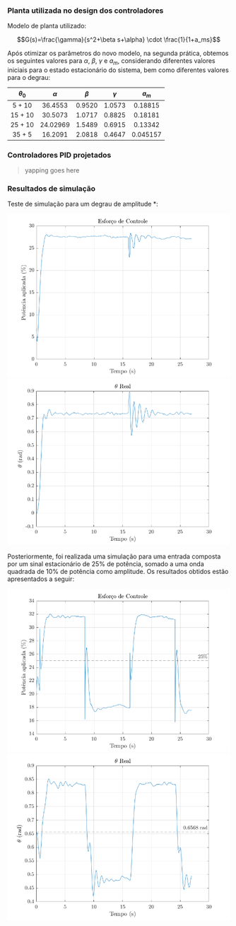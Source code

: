 ### Planta utilizada no design dos controladores

Modelo de planta utilizado:

$$G(s)=\frac{\gamma}{s^2+\beta s+\alpha} \cdot \frac{1}{1+a_ms}$$

Após otimizar os parâmetros do novo modelo, na segunda prática, obtemos os seguintes valores para $\alpha$, $\beta$, $\gamma$ e $a_m$, considerando diferentes valores iniciais para o estado estacionário do sistema, bem como diferentes valores para o degrau:

| $\theta_0$  | $\alpha$ | $\beta$ | $\gamma$ | $a_m$ |
|:-------:|:--------:|:--------:|:-------:|:---------:|
| 5  + 10 | 36.4553  | 0.9520   | 1.0573  | 0.18815   |
| 15 + 10 | 30.5073  | 1.0717   | 0.8825  | 0.18181   |
| 25 + 10 | 24.02969 | 1.5489   | 0.6915  | 0.13342   |
| 35 +  5 | 16.2091  | 2.0818   | 0.4647  | 0.045157  |

### Controladores PID projetados

> yapping goes here

### Resultados de simulação

Teste de simulação para um degrau de amplitude *:

![exemplo de imagem](./res/terca/esforco_degrau.png)
![exemplo de imagem](./res/terca/theta_degrau.png)

Posteriormente, foi realizada uma simulação para uma entrada composta por um sinal estacionário de 25% de potência, somado a uma onda quadrada de 10% de potência como amplitude. Os resultados obtidos estão apresentados a seguir:

![exemplo de imagem](./res/terca/esforco_quadrada.png)
![exemplo de imagem](./res/terca/theta_quadrada.png)
